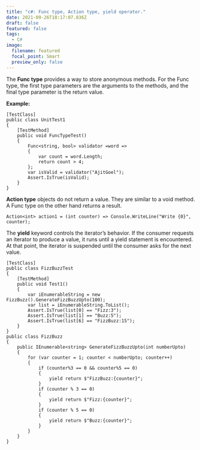 ```yaml
---
title: "c#: Func type, Action type, yield operator."
date: 2021-09-26T18:17:07.836Z
draft: false
featured: false
tags:
  - C#
image:
  filename: featured
  focal_point: Smart
  preview_only: false
---
```

The **Func type** provides a way to store anonymous methods. For the Func type, the first type parameters are the arguments to the methods, and the final type parameter is the return value.

**Example:**

```
[TestClass]
public class UnitTest1
{
    [TestMethod]
    public void FuncTypeTest()
    {
		Func<string, bool> validator =word =>
        {
            var count = word.Length;
            return count > 4;
        };
        var isValid = validator("AjitGoel");
        Assert.IsTrue(isValid);
    }
}
```

**Action type** objects do not return a value. They are similar to a void method. A Func type on the other hand returns a result.

`Action<int> action1 = (int counter) => Console.WriteLine("Write {0}", counter);`

The **yield** keyword controls the iterator’s behavior. If the consumer requests an iterator to produce a value, it runs until a yield statement is encountered. At that point, the iterator is suspended until the consumer asks for the next value.

```
[TestClass]
public class FizzBuzzTest
{
    [TestMethod]
    public void Test1()
    {
        var iEnumerableString = new FizzBuzz().GenerateFizzBuzzUpto(100);
        var list = iEnumerableString.ToList();
        Assert.IsTrue(list[0] == "Fizz:3");
        Assert.IsTrue(list[1] == "Buzz:5");
        Assert.IsTrue(list[6] == "FizzBuzz:15");
    }
}
public class FizzBuzz
{
    public IEnumerable<string> GenerateFizzBuzzUpto(int numberUpto)
    {
        for (var counter = 1; counter < numberUpto; counter++)
        {
            if (counter%3 == 0 && counter%5 == 0)
            {
                yield return $"FizzBuzz:{counter}";
            }
            if (counter % 3 == 0)
            {
                yield return $"Fizz:{counter}";
            }
            if (counter % 5 == 0)
            {
                yield return $"Buzz:{counter}";
            }
        }
    }
}
```
